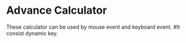 # Advance Calculator
These calculator can be used by mouse event and keyboard event.
#It consist dynamic key.
